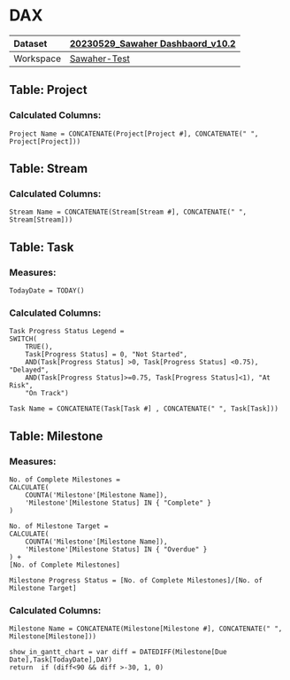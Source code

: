 



# DAX

|Dataset|[20230529_Sawaher Dashbaord_v10.2](./../20230529_Sawaher-Dashbaord_v10.2.md)|
| :--- | :--- |
|Workspace|[Sawaher-Test](../../Workspaces/Sawaher-Test.md)|

## Table: Project

### Calculated Columns:


```dax
Project Name = CONCATENATE(Project[Project #], CONCATENATE(" ", Project[Project]))
```


## Table: Stream

### Calculated Columns:


```dax
Stream Name = CONCATENATE(Stream[Stream #], CONCATENATE(" ", Stream[Stream]))
```


## Table: Task

### Measures:


```dax
TodayDate = TODAY()
```


### Calculated Columns:


```dax
Task Progress Status Legend = 
SWITCH(
    TRUE(),
    Task[Progress Status] = 0, "Not Started",
    AND(Task[Progress Status] >0, Task[Progress Status] <0.75), "Delayed",
    AND(Task[Progress Status]>=0.75, Task[Progress Status]<1), "At Risk",
    "On Track")
```



```dax
Task Name = CONCATENATE(Task[Task #] , CONCATENATE(" ", Task[Task]))
```


## Table: Milestone

### Measures:


```dax
No. of Complete Milestones = 
CALCULATE(
	COUNTA('Milestone'[Milestone Name]),
	'Milestone'[Milestone Status] IN { "Complete" }
)
```



```dax
No. of Milestone Target = 
CALCULATE(
	COUNTA('Milestone'[Milestone Name]),
	'Milestone'[Milestone Status] IN { "Overdue" }
) + 
[No. of Complete Milestones]
```



```dax
Milestone Progress Status = [No. of Complete Milestones]/[No. of Milestone Target]
```


### Calculated Columns:


```dax
Milestone Name = CONCATENATE(Milestone[Milestone #], CONCATENATE(" ", Milestone[Milestone]))
```



```dax
show_in_gantt_chart = var diff = DATEDIFF(Milestone[Due Date],Task[TodayDate],DAY)
return  if (diff<90 && diff >-30, 1, 0)
```

